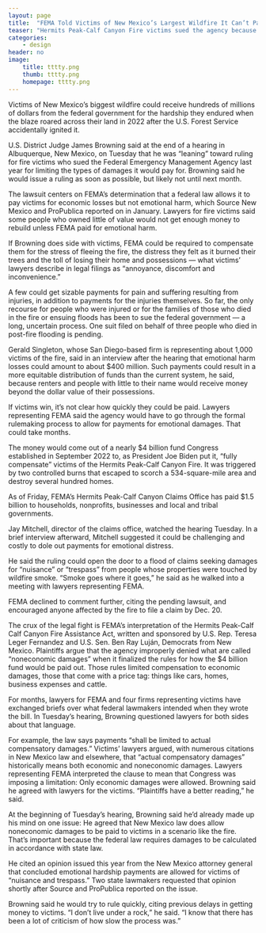 ```yaml
---
layout: page
title:  "FEMA Told Victims of New Mexico’s Largest Wildfire It Can’t Pay for Emotional Harm. A Judge Will Likely Rule It Must."
teaser: "Hermits Peak-Calf Canyon Fire victims sued the agency because it will compensate them only for losses that come with a price tag. Victims say the law allows them to be paid for the stress of fleeing the blaze and the toll of losing their possessions."
categories:
    - design
header: no
image:
    title: tttty.png
    thumb: tttty.png
    homepage: tttty.png
---
```

Victims of New Mexico’s biggest wildfire could receive hundreds of millions of dollars from the federal government for the hardship they endured when the blaze roared across their land in 2022 after the U.S. Forest Service accidentally ignited it.

U.S. District Judge James Browning said at the end of a hearing in Albuquerque, New Mexico, on Tuesday that he was “leaning” toward ruling for fire victims who sued the Federal Emergency Management Agency last year for limiting the types of damages it would pay for. Browning said he would issue a ruling as soon as possible, but likely not until next month.

The lawsuit centers on FEMA’s determination that a federal law allows it to pay victims for economic losses but not emotional harm, which Source New Mexico and ProPublica reported on in January. Lawyers for fire victims said some people who owned little of value would not get enough money to rebuild unless FEMA paid for emotional harm.

If Browning does side with victims, FEMA could be required to compensate them for the stress of fleeing the fire, the distress they felt as it burned their trees and the toll of losing their home and possessions — what victims’ lawyers describe in legal filings as “annoyance, discomfort and inconvenience.”

A few could get sizable payments for pain and suffering resulting from injuries, in addition to payments for the injuries themselves. So far, the only recourse for people who were injured or for the families of those who died in the fire or ensuing floods has been to sue the federal government — a long, uncertain process. One suit filed on behalf of three people who died in post-fire flooding is pending.

Gerald Singleton, whose San Diego-based firm is representing about 1,000 victims of the fire, said in an interview after the hearing that emotional harm losses could amount to about $400 million. Such payments could result in a more equitable distribution of funds than the current system, he said, because renters and people with little to their name would receive money beyond the dollar value of their possessions.

If victims win, it’s not clear how quickly they could be paid. Lawyers representing FEMA said the agency would have to go through the formal rulemaking process to allow for payments for emotional damages. That could take months.

The money would come out of a nearly $4 billion fund Congress established in September 2022 to, as President Joe Biden put it, “fully compensate” victims of the Hermits Peak-Calf Canyon Fire. It was triggered by two controlled burns that escaped to scorch a 534-square-mile area and destroy several hundred homes.

As of Friday, FEMA’s Hermits Peak-Calf Canyon Claims Office has paid $1.5 billion to households, nonprofits, businesses and local and tribal governments.

Jay Mitchell, director of the claims office, watched the hearing Tuesday. In a brief interview afterward, Mitchell suggested it could be challenging and costly to dole out payments for emotional distress.

He said the ruling could open the door to a flood of claims seeking damages for “nuisance” or “trespass” from people whose properties were touched by wildfire smoke. “Smoke goes where it goes,” he said as he walked into a meeting with lawyers representing FEMA.

FEMA declined to comment further, citing the pending lawsuit, and encouraged anyone affected by the fire to file a claim by Dec. 20.

The crux of the legal fight is FEMA’s interpretation of the Hermits Peak-Calf Calf Canyon Fire Assistance Act, written and sponsored by U.S. Rep. Teresa Leger Fernandez and U.S. Sen. Ben Ray Luján, Democrats from New Mexico. Plaintiffs argue that the agency improperly denied what are called “noneconomic damages” when it finalized the rules for how the $4 billion fund would be paid out. Those rules limited compensation to economic damages, those that come with a price tag: things like cars, homes, business expenses and cattle.

For months, lawyers for FEMA and four firms representing victims have exchanged briefs over what federal lawmakers intended when they wrote the bill. In Tuesday’s hearing, Browning questioned lawyers for both sides about that language.

For example, the law says payments “shall be limited to actual compensatory damages.” Victims’ lawyers argued, with numerous citations in New Mexico law and elsewhere, that “actual compensatory damages” historically means both economic and noneconomic damages. Lawyers representing FEMA interpreted the clause to mean that Congress was imposing a limitation: Only economic damages were allowed. Browning said he agreed with lawyers for the victims. “Plaintiffs have a better reading,” he said.

At the beginning of Tuesday’s hearing, Browning said he’d already made up his mind on one issue: He agreed that New Mexico law does allow noneconomic damages to be paid to victims in a scenario like the fire. That’s important because the federal law requires damages to be calculated in accordance with state law.

He cited an opinion issued this year from the New Mexico attorney general that concluded emotional hardship payments are allowed for victims of “nuisance and trespass.” Two state lawmakers requested that opinion shortly after Source and ProPublica reported on the issue.

Browning said he would try to rule quickly, citing previous delays in getting money to victims. “I don’t live under a rock,” he said. “I know that there has been a lot of criticism of how slow the process was.”